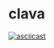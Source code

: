 # clava

[![asciicast](https://asciinema.org/a/I8VvnLzPm3RZEO4cQZm1LUs4W.svg)](https://asciinema.org/a/I8VvnLzPm3RZEO4cQZm1LUs4W)
